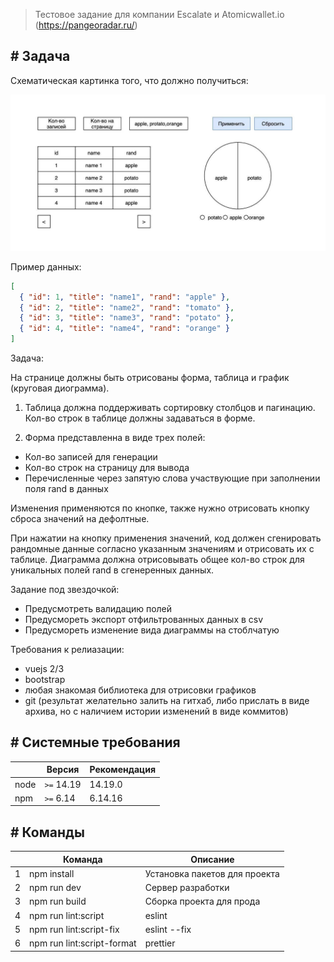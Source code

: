 > Тестовое задание для компании Escalate и Atomicwallet.io (https://pangeoradar.ru/)

## # Задача

Схематическая картинка того, что должно получиться:

![Схематическая картинка того, что должно получиться.](docs/assets/tz.jpg)

Пример данных:

```json
[
  { "id": 1, "title": "name1", "rand": "apple" },
  { "id": 2, "title": "name2", "rand": "tomato" },
  { "id": 3, "title": "name3", "rand": "potato" },
  { "id": 4, "title": "name4", "rand": "orange" }
]
```

Задача:

На странице должны быть отрисованы форма, таблица и график (круговая диограмма).

1. Таблица должна поддерживать сортировку столбцов и пагинацию.
   Кол-во строк в таблице должны задаваться в форме.

2. Форма представленна в виде трех полей:

- Кол-во записей для генерации
- Кол-во строк на страницу для вывода
- Перечисленные через запятую слова участвующие при заполнении поля rand в данных

Изменения применяются по кнопке, также нужно отрисовать кнопку сброса значений на дефолтные.

При нажатии на кнопку применения значений, код должен сгенировать рандомные данные согласно указанным значениям и отрисовать их с таблице.
Диаграмма должна отрисовывать общее кол-во строк для уникальных полей rand в сгенеренных данных.

Задание под звездочкой:

- Предусмотреть валидацию полей
- Предусмореть экспорт отфильтрованных данных в csv
- Предусмореть изменение вида диаграммы на стоблчатую

Требования к релиазации:

- vuejs 2/3
- bootstrap
- любая знакомая библиотека для отрисовки графиков
- git (результат желательно залить на гитхаб, либо прислать в виде архива, но с наличием истории изменений в виде коммитов)

## # Системные требования

|      | Версия     | Рекомендация |
| ---- | ---------- | ------------ |
| node | `>=` 14.19 | 14.19.0      |
| npm  | `>=` 6.14  | 6.14.16      |

## # Команды

|     | Команда                    | Описание                      |
| --- | -------------------------- | ----------------------------- |
| 1   | npm install                | Установка пакетов для проекта |
| 2   | npm run dev                | Сервер разработки             |
| 3   | npm run build              | Сборка проекта для прода      |
| 4   | npm run lint:script        | eslint                        |
| 5   | npm run lint:script-fix    | eslint --fix                  |
| 6   | npm run lint:script-format | prettier                      |
